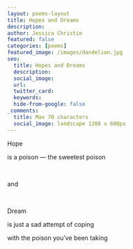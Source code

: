 ```yaml
---
layout: poems-layout
title: Hopes and Dreams
description:
author: Jessica Christie
featured: false
categories: [poems]
featured_image: /images/dandelion.jpg
seo:
  title: Hopes and Dreams
  description:
  social_image:
  url:
  twitter_card:
  keywords:
  hide-from-google: false
_comments:
  title: Max 70 characters
  social_image: landscape 1200 x 600px
---
```

Hope

is a poison ― the sweetest poison

&nbsp;

and

&nbsp;

Dream

is just a sad attempt of coping

with the poison you’ve been taking

&nbsp;
